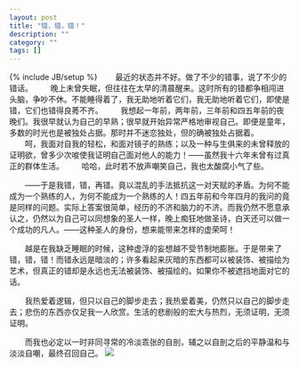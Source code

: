 ```yaml
---
layout: post
title: "错，错，错！"
description: ""
category: ""
tags: []
---
```

{% include JB/setup %}
　　最近的状态并不好。做了不少的错事，说了不少的错话。
　　晚上未曾失眠，但往往在太早的清晨醒来。这时所有的错都争相闯进头脑，争吵不休。不能睡得着了，我无助地听着它们，我无助地听着它们，即使是错，它们也错得良莠不齐。
　　我想起一年前，两年前，三年前和四五年前的夜晚们。我很早就认为自己的早熟；很早就开始异常严格地审视自己。即便是童年，多数的时光也是被独处占据。那时并不迷恋独处，但的确被独处占据着。
　　呵，我面对自我的轻松，和面对镜子的熟练；以及一种与生俱来的未曾释放的证明欲，曾多少次唆使我证明自己面对他人的能力！——虽然我十六年未曾有过真正的群体生活。
　　哈哈，此时若不放声嘲笑自己，我也太酸腐小气了些。

　　——于是我错，错，再错。竟以混乱的手法抵抗这一对天赋的矛盾。为何不能成为一个熟练的人，为何不能成为一个熟练的人！四五年前和今年四月的我问的竟是同样的问题。实际上答案很简单，经历的不济和脑力的不济。而我仍然不愿意承认之，仍然以为自己可以同想象的圣人一样，晚上痴狂地做圣诗，白天还可以做一个成功的凡人。——这种圣人的身份，想来能带来怎样的虚荣呵！

　　越是在我缺乏睡眠的时候，这种虚浮的妄想越不受节制地膨胀。于是带来了错，错，错！而错永远是暗淡的；许多看起来灰暗的东西都可以被装饰、被描绘为艺术，但真正的错却是永远也无法被装饰、被描绘的。如果你不被遮挡地面对它的话。

　　我热爱着逻辑，但只以自己的脚步走去；我热爱着美，仍然只以自己的脚步走去；悲伤的东西亦仅足我一人欣赏。生活的悲剧般的宏大与热烈，无须证明，无须证明。

　　而我也必定以一时非同寻常的冷淡乖张的自剖，辅之以自剖之后的平静温和与淡淡自嘲，最终召回自己。
![](http://www.dpnet.com.cn/school/show_image.asp?id=781)